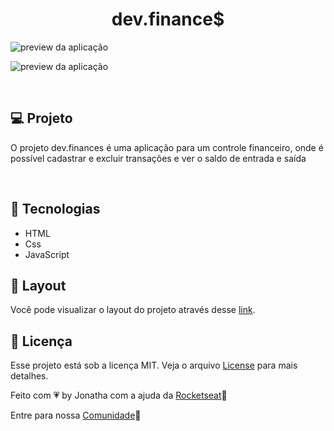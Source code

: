 <h1 align="center">
  dev.finance$
</h1>

![preview da aplicação](https://i.ibb.co/nkjPdVx/imagem-2021-02-06-155141.png)

![preview da aplicação](https://i.ibb.co/FwpyR4r/imagem-2021-02-06-155201.png)

<br>

## 💻 Projeto

<p>O projeto dev.finances é uma aplicação para um controle financeiro, onde é possível cadastrar e excluir transações e ver o saldo de entrada e saída</p>
<br>

## 🚀 Tecnologias

* HTML
* Css
* JavaScript

## 🔖 Layout

Você pode visualizar o layout do projeto através desse [link](https://www.figma.com/file/7Vu9DzUaCZIV4nibzkjgB4/dev.finance%24-Maratona-Discover?node-id=0%3A1).

## 📝 Licença

Esse projeto está sob a licença MIT. Veja o arquivo [License](License.md) para mais detalhes.

Feito com 💗 by Jonatha com a ajuda da [Rocketseat](https://github.com/Rocketseat)🚀

Entre para nossa [Comunidade](https://discord.gg/VmuPXy2E)🚀
